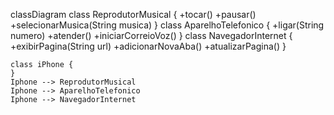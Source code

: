 classDiagram
    class ReprodutorMusical {
      +tocar()
      +pausar()
      +selecionarMusica(String musica)
    }
    class AparelhoTelefonico {
      +ligar(String numero)
      +atender()
      +iniciarCorreioVoz()
    }
    class NavegadorInternet {
      +exibirPagina(String url)
      +adicionarNovaAba()
      +atualizarPagina()
    }
    
    class iPhone {
    }
    Iphone --> ReprodutorMusical
    Iphone --> AparelhoTelefonico
    Iphone --> NavegadorInternet
    
    
